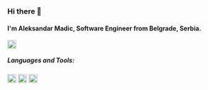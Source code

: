### Hi there 👋

#### I'm Aleksandar Madic, Software Engineer from Belgrade, Serbia.

<a href="https://www.linkedin.com/in/alemadic/">
  <img align="left" alt="Aleksandar's linkedin" height="20" src="https://img.shields.io/badge/LinkedIn-0077B5?style=for-the-badge&logo=linkedin&logoColor=white" />
</a>

<br />

##### Languages and Tools: 

<code><img height="20" src="https://img.shields.io/badge/C%23-239120?style=for-the-badge&logo=c-sharp&logoColor=white"></code>
<code><img height="20" src="https://img.shields.io/badge/Microsoft%20SQL%20Sever-CC2927?style=for-the-badge&logo=microsoft%20sql%20server&logoColor=white"></code>
<code><img height="20" src="https://img.shields.io/badge/Vue.js-35495E?style=for-the-badge&logo=vuedotjs&logoColor=4FC08D"></code>

<!-- - ⚙️ I use daily: `.cs`, `.vue`, `sql` -->
 
<!-- **madic00/madic00** is a ✨ _special_ ✨ repository because its `README.md` (this file) appears on your GitHub profile.

Here are some ideas to get you started:

- 🔭 I’m currently working on ...
- 🌱 I’m currently learning ...
- 👯 I’m looking to collaborate on ...
- 🤔 I’m looking for help with ...
- 💬 Ask me about ...
- 📫 How to reach me: ...
- 😄 Pronouns: ...
- ⚡ Fun fact: ...
-->
